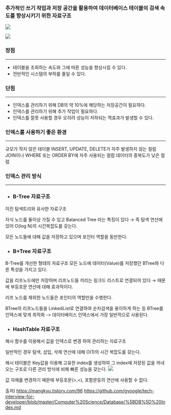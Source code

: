 ### 추가적인 쓰기 작업과 저장 공간을 활용하여 데이터베이스 테이블의 검색 속도를 향상시키기 위한 자료구조

![](https://velog.velcdn.com/images/ujgon/post/565122c3-e067-4600-af99-ecbf4a77a9b5/image.png)

![](https://velog.velcdn.com/images/ujgon/post/7acdf670-8cc3-4f82-8b36-34b4203bad0c/image.png)


### 장점
---
- 테이블을 조회하는 속도와 그에 따른 성능을 향상시킬 수 있다.
- 전반적인 시스템의 부하를 줄일 수 있다.

### 단점
---
- 인덱스를 관리하기 위해 DB의 약 10%에 해당하는 저장공간이 필요하다.
- 인덱스를 관리하기 위해 추가 작업이 필요하다.
- 인덱스를 잘못 사용할 경우 오히려 성능이 저하되는 역효과가 발생할 수 있다.

### 인덱스를 사용하기 좋은 환경
---
규모가 작지 않은 테이블
INSERT, UPDATE, DELETE가 자주 발생하지 않는 컬럼
JOIN이나 WHERE 또는 ORDER BY에 자주 사용되는 컬럼
데이터의 중복도가 낮은 컬럼

### 인덱스 관리 방식
---

- ### B-Tree 자료구조
이진 탐색트리와 유사한 자료구조

 자식 노드를 둘이상 가질 수 있고 Balanced Tree 라는 특징이 있다 → 즉 탐색 연산에 있어 O(log N)의 시간복잡도를 갖는다.

 모든 노드들에 대해 값을 저장하고 있으며 포인터 역할을 동반한다.

- ### B+Tree 자료구조
 B-Tree를 개선한 형태의 자료구조
 모든 노드에 데이터(Value)를 저장했던 BTree와 다른 특성을 가지고 있다.

 값을 리프노드에만 저장하며 리프노드들 끼리는 링크드 리스트로 연결되어 있다 → 때문에 부등호문 연산에 대해 효과적이다.

 리프 노드를 제외한 노드들은 포인터의 역할만을 수행한다.

 BTree의 리프노드들을 LinkedList로 연결하여 순차검색을 용이하게 하는 등 BTree를 인덱스에 맞게 최적화 -> 데이터베이스 인덱스에서 가장 일반적으로 사용된다.

- ### HashTable 자료구조
 해시 함수를 이용해서 값을 인덱스로 변경 하여 관리하는 자료구조

 일반적인 경우 탐색, 삽입, 삭제 연산에 대해 O(1)의 시간 복잡도를 갖는다.

 
 해시 테이블은 Key값을 이용해 고유한 index를 생성하여 그 index에 저장된 값을 꺼내오는 구조로 다른 관리 방식에 비해 빠른 성능을 갖는다.
![](https://velog.velcdn.com/images/ujgon/post/ae85bf65-af9c-4dff-9fae-3b05344054a2/image.png)



 값 자체를 변경하기 때문에 부등호문(>,<), 포함문등의 연산에 사용할 수 없다.




출처)
https://mangkyu.tistory.com/96
https://github.com/gyoogle/tech-interview-for-developer/blob/master/Computer%20Science/Database/%5BDB%5D%20Index.md

